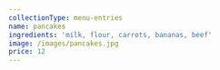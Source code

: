 ```yaml
---
collectionType: menu-entries
name: pancakes
ingredients: 'milk, flour, carrots, bananas, beef'
image: /images/pancakes.jpg
price: 12
---
```


